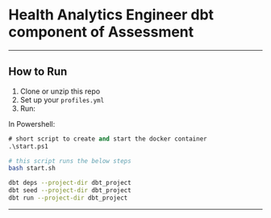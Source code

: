 
# Health Analytics Engineer dbt component of Assessment 


---

## How to Run

1. Clone or unzip this repo
2. Set up your `profiles.yml` 
3. Run:

In Powershell:
```ps
# short script to create and start the docker container
.\start.ps1
```

```bash
# this script runs the below steps
bash start.sh

dbt deps --project-dir dbt_project
dbt seed --project-dir dbt_project
dbt run --project-dir dbt_project
```

---




